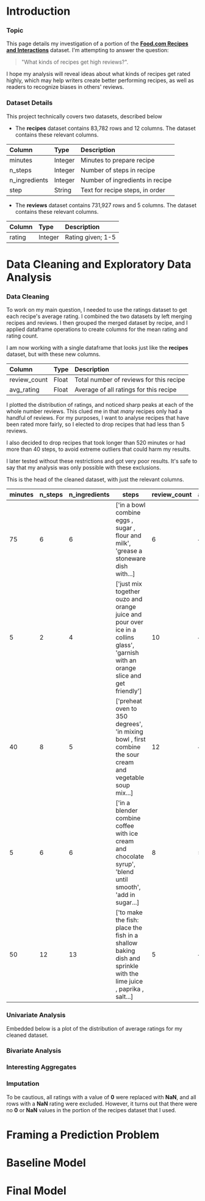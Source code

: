 # Introduction

### Topic

This page details my investigation of a portion of the **[Food.com Recipes and Interactions](https://www.kaggle.com/datasets/shuyangli94/food-com-recipes-and-user-interactions/data)** dataset. 
I'm attempting to answer the question:
> "What kinds of recipes get high reviews?". 

I hope my analysis will reveal ideas about what kinds of recipes get rated highly, which may help writers create better performing recipes, as well as readers to recognize biases in others' reviews.

### Dataset Details

This project technically covers two datasets, described below

- The **recipes** dataset contains 83,782 rows and 12 columns. The dataset contains these relevant columns. 

| Column        | Type    | Description                        |
|:--------------|:--------|:-----------------------------------|
| minutes       | Integer | Minutes to prepare recipe          |
| n_steps       | Integer | Number of steps in recipe          |
| n_ingredients | Integer | Number of ingredients in recipe    |
| step          | String  | Text for recipe steps, in order                        |

- The **reviews** dataset contains 731,927 rows and 5 columns. The dataset contains these relevant columns.

| Column        | Type    | Description       |
|:--------------|:--------|:------------------|
| rating       | Integer | Rating given; 1-5 |

# Data Cleaning and Exploratory Data Analysis

### Data Cleaning

To work on my main question, I needed to use the ratings dataset to get each recipe's average rating.
I combined the two datasets by left merging recipes and reviews. 
I then grouped the merged dataset by recipe, and I applied dataframe operations to create columns for the mean rating and rating
count. 

I am now working with a single dataframe that looks just like the **recipes** dataset, but with these new columns.

| Column       | Type  | Description                             |
|:-------------|:------|:----------------------------------------|
| review_count | Float | Total number of reviews for this recipe |
| avg_rating   | Float | Average of all ratings for this recipe  |

I plotted the distribution of ratings, and noticed sharp peaks at each of the whole number reviews. 
This clued me in that *many* recipes only had a handful of reviews. 
For my purposes, I want to analyse recipes that have been rated more fairly, so I elected to drop recipes that had less than 5 reviews.

I also decided to drop recipes that took longer than 520 minutes or had more than 40 steps, to avoid extreme outliers that could harm my results.

I later tested without these restrictions and got very poor results. 
It's safe to say that my analysis was only possible with these exclusions. 

This is the head of the cleaned dataset, with just the relevant columns.

| minutes | n_steps | n_ingredients | steps                                                                                                                                 | review_count | avg_rating |
|---------|----|----|---------------------------------------------------------------------------------------------------------------------------------------|----|----|
| 75      | 6 | 6 | [\'in a bowl combine eggs , sugar , flour and milk\', \'grease a stoneware dish with...]                                              | 6 | 4.33333 |
| 5       | 2 | 4       | [\'just mix together ouzo and orange juice and pour over ice in a collins glass\', \'garnish with an orange slice and get friendly\'] | 10      | 4.8 |
| 40      | 8 |  5      | [\'preheat oven to 350 degrees\', \'in mixing bowl , first combine the sour cream and vegetable soup mix...]                          |  12     | 4.83333 |
| 5       | 6 | 6       | [\'in a blender combine coffee with ice cream and chocolate syrup\', \'blend until smooth\', \'add in sugar...]                       | 8       | 5 |
| 50 | 12 | 13      | [\'to make the fish: place the fish in a shallow baking dish and sprinkle with the lime juice , paprika , salt...]                    | 5       | 4 |

### Univariate Analysis

Embedded below is a plot of the distribution of average ratings for my cleaned dataset.



### Bivariate Analysis



### Interesting Aggregates



### Imputation

To be cautious, all ratings with a value of **0** were replaced with **NaN**, and all rows with a **NaN** rating were excluded. 
However, it turns out that there were no **0** or **NaN** values in the portion of the recipes dataset that I used. 

# Framing a Prediction Problem



# Baseline Model



# Final Model



